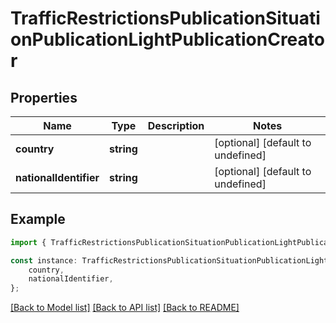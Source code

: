 # TrafficRestrictionsPublicationSituationPublicationLightPublicationCreator


## Properties

Name | Type | Description | Notes
------------ | ------------- | ------------- | -------------
**country** | **string** |  | [optional] [default to undefined]
**nationalIdentifier** | **string** |  | [optional] [default to undefined]

## Example

```typescript
import { TrafficRestrictionsPublicationSituationPublicationLightPublicationCreator } from 'golemio-api';

const instance: TrafficRestrictionsPublicationSituationPublicationLightPublicationCreator = {
    country,
    nationalIdentifier,
};
```

[[Back to Model list]](../README.md#documentation-for-models) [[Back to API list]](../README.md#documentation-for-api-endpoints) [[Back to README]](../README.md)
